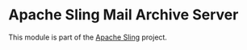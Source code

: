 # Apache Sling Mail Archive Server

This module is part of the [Apache Sling](https://sling.apache.org) project.
